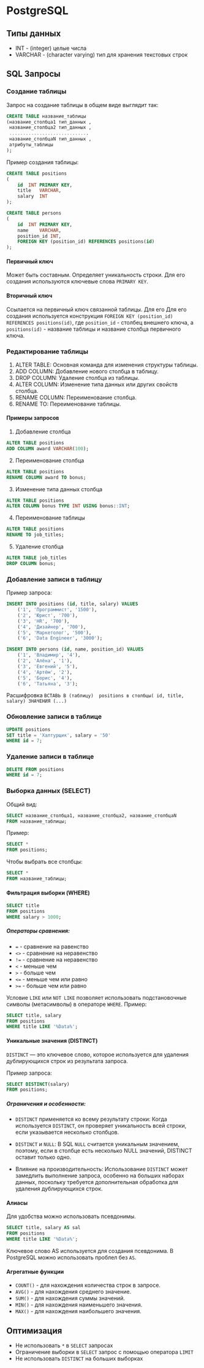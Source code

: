 # PostgreSQL

## Типы данных

- INT - (integer) целые числа
- VARCHAR - (character varying) тип для хранения текстовых строк

## SQL Запросы

### Создание таблицы

Запрос на создание таблицы в общем виде выглядит так:

```sql
CREATE TABLE название_таблицы
(название_столбца1 тип_данных , 
 название_столбца2 тип_данных ,
 .............................
 название_столбцаN тип_данных ,
 атрибуты_таблицы
);
```

Пример создания таблицы:

````sql
CREATE TABLE positions 
(
    id	INT PRIMARY KEY,
    title	VARCHAR,
    salary	INT
);

CREATE TABLE persons 
(
    id	INT PRIMARY KEY,
    name	VARCHAR,
    position_id	INT,
    FOREIGN KEY (position_id) REFERENCES positions(id)
);
````

#### Первичный ключ

Может быть составным. Определяет уникальность строки.
Для его создания используются ключевые слова `PRIMARY KEY`.

#### Вторичный ключ

Ссылается на первичный ключ связанной таблицы. Для его Для его 
создания используется конструкция 
`FOREIGN KEY (position_id) REFERENCES positions(id)`, где 
`position_id` - столбец внешнего ключа, а `positions(id)` - название таблицы
и название столбца первичного ключа.

### Редактирование таблицы

1. ALTER TABLE: Основная команда для изменения структуры таблицы.
2. ADD COLUMN: Добавление нового столбца в таблицу.
3. DROP COLUMN: Удаление столбца из таблицы.
4. ALTER COLUMN: Изменение типа данных или других свойств столбца.
5. RENAME COLUMN: Переименование столбца.
6. RENAME TO: Переименование таблицы.

####  Примеры запросов

1. Добавление столбца

 ````sql
 ALTER TABLE positions
 ADD COLUMN award VARCHAR(100);
 ````
2. Переименование столбца

````sql
ALTER TABLE positions
RENAME COLUMN award TO bonus;
````

3. Изменение типа данных столбца

````sql
ALTER TABLE positions
ALTER COLUMN bonus TYPE INT USING bonus::INT;
````

4. Переименование таблицы

````sql
ALTER TABLE positions
RENAME TO job_titles;
````

5. Удаление столбца

````sql
ALTER TABLE job_titles
DROP COLUMN bonus;
````


### Добавление записи в таблицу

Пример запроса:

````sql
INSERT INTO positions (id, title, salary) VALUES
	('1', 'Программист', '1500'),
	('2', 'Юрист', '700'),
	('3', 'HR', '700'),
	('4', 'Дизайнер', '700'),
	('5', 'Маркетолог', '500'),
	('6', 'Data Engineer', '3000');

INSERT INTO persons (id, name, position_id) VALUES
    ('1', 'Владимир', '4'),
    ('2', 'Алёна', '1'),
    ('3', 'Евгений', '5'),
    ('4', 'Артём', '2'),
    ('5', 'Борис', '4'),
    ('6', 'Татьяна', '3');
````

Расшифровка `ВСТАВЬ В (таблицу)  positions в столбцы( id, title, salary) ЗНАЧЕНИЯ (...)`

### Обновление записи в таблице

````sql
UPDATE positions
SET title = 'Халтурщик', salary = '50'
WHERE id = 7;
````

### Удаление записи в таблице

````sql
DELETE FROM positions
WHERE id = 7;
````

### Выборка данных (SELECT)

Общий вид:
````sql
SELECT название_столбца1, название_столбца2, название_столбцаN 
FROM название_таблицы;
````

Пример:
````sql
SELECT * 
FROM positions;
````

Чтобы выбрать все столбцы:
````sql
SELECT * 
FROM название_таблицы;
````

#### Фильтрация выборки (WHERE)

````sql
SELECT title
FROM positions
WHERE salary > 1000;
````

##### Операторы сравнения:
- `=` - сравнение на равенство
- `<>` - сравнение на неравенство
- `!=` - сравнение на неравенство
- `<` - меньше чем
- `>` - больше чем
- `<=` - меньше чем или равно
- `>=` - больше чем или равно

Условие `LIKE` или `NOT LIKE`  позволяет использовать подстановочные символы (метасимволы) в операторе `WHERE`.
Пример:
````sql
SELECT title, salary
FROM positions
WHERE title LIKE '%Data%';
````

#### Уникальные значения (DISTINCT)
`DISTINCT` — это ключевое слово, которое используется для удаления 
дублирующихся строк из результата запроса.

Пример запроса:
````sql
SELECT DISTINCT(salary)
FROM positions;
````

##### Ограничения и особенности:

- `DISTINCT` применяется ко всему результату строки: Когда используется `DISTINCT`, он 
проверяет уникальность всей строки, если указывается несколько столбцов.

- `DISTINCT` и `NULL`: В SQL `NULL` считается уникальным значением, 
поэтому, если в столбце есть несколько NULL значений, DISTINCT оставит только одно.

- Влияние на производительность: Использование `DISTINCT` 
может замедлить выполнение запроса, особенно на больших наборах данных, 
поскольку требуется дополнительная обработка для удаления дублирующихся строк.


#### Алиасы

Для удобства можно использовать псевдонимы.
````sql
SELECT title, salary AS sal
FROM positions
WHERE title LIKE '%Data%';
````

Ключевое слово AS используется для создания псевдонима. В PostgreSQL можно
использовать проблел без `AS`.

#### Агрегатные функции

- `COUNT()` - для нахождения количества строк в запросе.
- `AVG()` - для нахождения среднего значение.
- `SUM()` - для нахождения суммы значений.
- `MIN()` - для нахождения наименьшего значения.
- `MAX()` - для нахождения наибольшего значения.

## Оптимизация

- Не использовать `*` в `SELECT` запросах
- Ограничение выборки в `SELECT` запрос с помощью оператора `LIMIT`
- Не использовать `DISTINCT` на больших выборках























